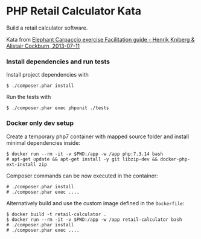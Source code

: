 # PHP Retail Calculator Kata

Build a retail calculator software.

Kata from [Elephant Carpaccio exercise Facilitation guide - Henrik Kniberg & Alistair Cockburn, 2013-07-11](https://docs.google.com/document/d/1TCuuu-8Mm14oxsOnlk8DqfZAA1cvtYu9WGv67Yj_sSk/pub)

### Install dependencies and run tests

Install project dependencies with

```
$ ./composer.phar install
```

Run the tests with

```
$ ./composer.phar exec phpunit ./tests
```

### Docker only dev setup

Create a temporary php7 container with mapped source folder and install minimal dependencies inside:

```
$ docker run --rm -it -v $PWD:/app -w /app php:7.3.14 bash
# apt-get update && apt-get install -y git libzip-dev && docker-php-ext-install zip
```

Composer commands can be now executed in the container:

```
# ./composer.phar install
# ./composer.phar exec ....
```

Alternatively build and use the custom image defined in the `Dockerfile`:

```
$ docker build -t retail-calculator .
$ docker run --rm -it -v $PWD:/app -w /app retail-calculator bash
# ./composer.phar install
# ./composer.phar exec ....
```


